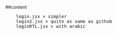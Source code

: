 ##content
<pre>
    login.jsx > simpler
    login2.jsx > quite as same as github
    loginRTL.jsx > with arabic
</pre>

